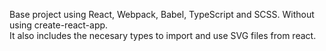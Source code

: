 Base project using React, Webpack, Babel, TypeScript and SCSS. Without using create-react-app.  
It also includes the necesary types to import and use SVG files from react.
